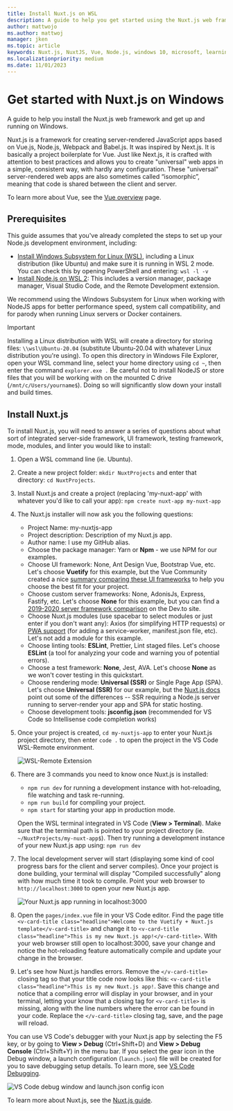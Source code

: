 ```yaml
---
title: Install Nuxt.js on WSL
description: A guide to help you get started using the Nuxt.js web frameworks on Windows Subsystem for Linux.
author: mattwojo 
ms.author: mattwoj 
manager: jken
ms.topic: article
keywords: Nuxt.js, NuxtJS, Vue, Node.js, windows 10, microsoft, learning nodejs, node on windows, node on wsl, node on linux on windows, install node on windows, nodejs with vs code, develop with node on windows, develop with nodejs on windows, install node on WSL, NodeJS on Windows Subsystem for Linux
ms.localizationpriority: medium
ms.date: 11/01/2023
---
```


# Get started with Nuxt.js on Windows

A guide to help you install the Nuxt.js web framework and get up and running on Windows.

Nuxt.js is a framework for creating server-rendered JavaScript apps based on Vue.js, Node.js, Webpack and Babel.js. It was inspired by Next.js. It is basically a project boilerplate for Vue. Just like Next.js, it is crafted with attention to best practices and allows you to create "universal" web apps in a simple, consistent way, with hardly any configuration. These "universal" server-rendered web apps are also sometimes called “isomorphic”, meaning that code is shared between the client and server.

To learn more about Vue, see the [Vue overview](./vue-overview.md) page.

## Prerequisites

This guide assumes that you've already completed the steps to set up your Node.js development environment, including:

- [Install Windows Subsystem for Linux (WSL)](/windows/wsl/install-win10), including a Linux distribution (like Ubuntu) and make sure it is running in WSL 2 mode. You can check this by opening PowerShell and entering: `wsl -l -v`
- [Install Node.js on WSL 2](./nodejs-on-wsl.md): This includes a version manager, package manager, Visual Studio Code, and the Remote Development extension.

We recommend using the Windows Subsystem for Linux when working with NodeJS apps for better performance speed, system call compatibility, and for parody when running Linux servers or Docker containers.

> [!IMPORTANT]
> Installing a Linux distribution with WSL will create a directory for storing files: `\\wsl\Ubuntu-20.04` (substitute Ubuntu-20.04 with whatever Linux distribution you're using). To open this directory in Windows File Explorer, open your WSL command line, select your home directory using `cd ~`, then enter the command `explorer.exe .` Be careful not to install NodeJS or store files that you will be working with on the mounted C drive (`/mnt/c/Users/yourname$`). Doing so will significantly slow down your install and build times.

## Install Nuxt.js

To install Nuxt.js, you will need to answer a series of questions about what sort of integrated server-side framework, UI framework, testing framework, mode, modules, and linter you would like to install:

1. Open a WSL command line (ie. Ubuntu).

2. Create a new project folder: `mkdir NuxtProjects` and enter that directory: `cd NuxtProjects`.

3. Install Nuxt.js and create a project (replacing 'my-nuxt-app' with whatever you'd like to call your app): `npm create nuxt-app my-nuxt-app`

4. The Nuxt.js installer will now ask you the following questions:
    - Project Name: my-nuxtjs-app
    - Project description: Description of my Nuxt.js app.
    - Author name: I use my GitHub alias.
    - Choose the package manager: Yarn or **Npm** - we use NPM for our examples.
    - Choose UI framework: None, Ant Design Vue, Bootstrap Vue, etc. Let's choose **Vuetify** for this example, but the Vue Community created a nice [summary comparing these UI frameworks](https://vue-community.org/guide/ecosystem/ui-libraries.html#summary-tldr) to help you choose the best fit for your project.
    - Choose custom server frameworks: None, AdonisJs, Express, Fastify, etc. Let's choose **None** for this example, but you can find a [2019-2020 server framework comparison](https://dev.to/santypk4/introducing-the-best-10-node-js-frameworks-for-2019-and-2020-mcm) on the Dev.to site.
    - Choose Nuxt.js modules (use spacebar to select modules or just enter if you don't want any): Axios (for simplifying HTTP requests) or [PWA support](https://pwa.nuxtjs.org/) (for adding a service-worker, manifest.json file, etc). Let's not add a module for this example.
    - Choose linting tools: **ESLint**, Prettier, Lint staged files. Let's choose **ESLint** (a tool for analyzing your code and warning you of potential errors).
    - Choose a test framework: **None**, Jest, AVA. Let's choose **None** as we won't cover testing in this quickstart.
    - Choose rendering mode: **Universal (SSR)** or Single Page App (SPA). Let's choose **Universal (SSR)** for our example, but the [Nuxt.js docs](https://nuxtjs.org/guide#server-rendered-universal-ssr-) point out some of the differences -- SSR requiring a Node.js server running to server-render your app and SPA for static hosting.
    - Choose development tools: **jsconfig.json** (recommended for VS Code so Intellisense code completion works)

5. Once your project is created, `cd my-nuxtjs-app` to enter your Nuxt.js project directory, then enter `code .` to open the project in the VS Code WSL-Remote environment.

    ![WSL-Remote Extension](../../images/wsl-remote-extension.png)

6. There are 3 commands you need to know once Nuxt.js is installed:

    - `npm run dev` for running a development instance with hot-reloading, file watching and task re-running.
    - `npm run build` for compiling your project.
    - `npm start` for starting your app in production mode.

    Open the WSL terminal integrated in VS Code (**View > Terminal**). Make sure that the terminal path is pointed to your project directory (ie. `~/NuxtProjects/my-nuxt-app$`). Then try running a development instance of your new Nuxt.js app using: `npm run dev`

7. The local development server will start (displaying some kind of cool progress bars for the client and server compiles). Once your project is done building, your terminal will display "Compiled successfully" along with how much time it took to compile. Point your web browser to `http://localhost:3000` to open your new Nuxt.js app.

    ![Your Nuxt.js app running in localhost:3000](../../images/nuxt-app.png)

8. Open the `pages/index.vue` file in your VS Code editor. Find the page title `<v-card-title class="headline">Welcome to the Vuetify + Nuxt.js template</v-card-title>` and change it to `<v-card-title class="headline">This is my new Nuxt.js app!</v-card-title>`. With your web browser still open to localhost:3000, save your change and notice the hot-reloading feature automatically compile and update your change in the browser.

9. Let's see how Nuxt.js handles errors. Remove the `</v-card-title>` closing tag so that your title code now looks like this: `<v-card-title class="headline">This is my new Nuxt.js app!`. Save this change and notice that a compiling error will display in your browser, and in your terminal, letting your know that a closing tag for `<v-card-title>` is missing, along with the line numbers where the error can be found in your code. Replace the `</v-card-title>` closing tag, save, and the page will reload.

You can use VS Code's debugger with your Nuxt.js app by selecting the F5 key, or by going to **View > Debug** (Ctrl+Shift+D) and **View > Debug Console** (Ctrl+Shift+Y) in the menu bar. If you select the gear icon in the Debug window, a launch configuration (`launch.json`) file will be created for you to save debugging setup details. To learn more, see [VS Code Debugging](https://code.visualstudio.com/docs/nodejs/nodejs-debugging).

![VS Code debug window and launch.json config icon](../../images/vscode-debug-launch-configuration.png)

To learn more about Nuxt.js, see the  [Nuxt.js guide](https://nuxtjs.org/guide).
